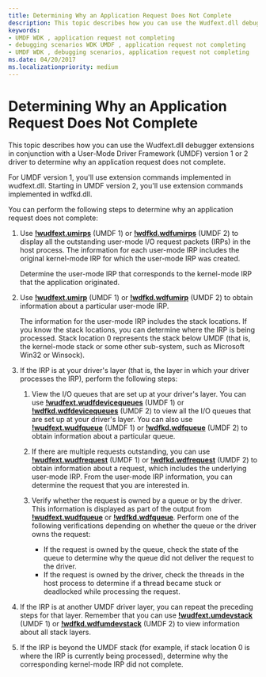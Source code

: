 ```yaml
---
title: Determining Why an Application Request Does Not Complete
description: This topic describes how you can use the Wudfext.dll debugger extensions in conjunction with a User-Mode Driver Framework (UMDF) version 1 or 2 driver to determine why an application request does not complete.
keywords:
- UMDF WDK , application request not completing
- debugging scenarios WDK UMDF , application request not completing
- UMDF WDK , debugging scenarios, application request not completing
ms.date: 04/20/2017
ms.localizationpriority: medium
---
```


# Determining Why an Application Request Does Not Complete


This topic describes how you can use the Wudfext.dll debugger extensions in conjunction with a User-Mode Driver Framework (UMDF) version 1 or 2 driver to determine why an application request does not complete.

For UMDF version 1, you'll use extension commands implemented in wudfext.dll. Starting in UMDF version 2, you'll use extension commands implemented in wdfkd.dll.

You can perform the following steps to determine why an application request does not complete:

1.  Use [**!wudfext.umirps**](../debugger/-wudfext-umirps.md) (UMDF 1) or [**!wdfkd.wdfumirps**](../debugger/-wdfkd-wdfumirps.md) (UMDF 2) to display all the outstanding user-mode I/O request packets (IRPs) in the host process. The information for each user-mode IRP includes the original kernel-mode IRP for which the user-mode IRP was created.

    Determine the user-mode IRP that corresponds to the kernel-mode IRP that the application originated.

2.  Use [**!wudfext.umirp**](../debugger/-wudfext-umirp.md) (UMDF 1) or [**!wdfkd.wdfumirp**](../debugger/-wdfkd-wdfumirp.md) (UMDF 2) to obtain information about a particular user-mode IRP.

    The information for the user-mode IRP includes the stack locations. If you know the stack locations, you can determine where the IRP is being processed. Stack location 0 represents the stack below UMDF (that is, the kernel-mode stack or some other sub-system, such as Microsoft Win32 or Winsock).

3.  If the IRP is at your driver's layer (that is, the layer in which your driver processes the IRP), perform the following steps:
    1.  View the I/O queues that are set up at your driver's layer. You can use [**!wudfext.wudfdevicequeues**](../debugger/-wudfext-wudfdevicequeues.md) (UMDF 1) or [**!wdfkd.wdfdevicequeues**](../debugger/-wdfkd-wdfdevicequeues.md) (UMDF 2) to view all the I/O queues that are set up at your driver's layer. You can also use [**!wudfext.wudfqueue**](../debugger/-wudfext-wudfqueue.md) (UMDF 1) or [**!wdfkd.wdfqueue**](../debugger/-wdfkd-wdfqueue.md) (UMDF 2) to obtain information about a particular queue.

    2.  If there are multiple requests outstanding, you can use [**!wudfext.wudfrequest**](../debugger/-wudfext-wudfrequest.md) (UMDF 1) or [**!wdfkd.wdfrequest**](../debugger/-wdfkd-wdfrequest.md) (UMDF 2) to obtain information about a request, which includes the underlying user-mode IRP. From the user-mode IRP information, you can determine the request that you are interested in.
    3.  Verify whether the request is owned by a queue or by the driver. This information is displayed as part of the output from [**!wudfext.wudfqueue**](../debugger/-wudfext-wudfqueue.md) or [**!wdfkd.wdfqueue**](../debugger/-wdfkd-wdfqueue.md). Perform one of the following verifications depending on whether the queue or the driver owns the request:
        -   If the request is owned by the queue, check the state of the queue to determine why the queue did not deliver the request to the driver.
        -   If the request is owned by the driver, check the threads in the host process to determine if a thread became stuck or deadlocked while processing the request.

4.  If the IRP is at another UMDF driver layer, you can repeat the preceding steps for that layer. Remember that you can use [**!wudfext.umdevstack**](../debugger/-wudfext-umdevstack.md) (UMDF 1) or [**!wdfkd.wdfumdevstack**](../debugger/-wdfkd-wdfumdevstack.md) (UMDF 2) to view information about all stack layers.

5.  If the IRP is beyond the UMDF stack (for example, if stack location 0 is where the IRP is currently being processed), determine why the corresponding kernel-mode IRP did not complete.

 

